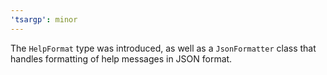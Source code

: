 ```yaml
---
'tsargp': minor
---
```


The `HelpFormat` type was introduced, as well as a `JsonFormatter` class that handles formatting of help messages in JSON format.
